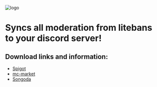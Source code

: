![logo]

[logo]: https://i.imgur.com/FiSCmK0.png
# Syncs all moderation from litebans to your discord server!
## Download links and information:
* [Spigot](https://www.spigotmc.org/resources/litebansbridge-sync-discord-with-litebans.76326/)
* [mc-market](https://www.mc-market.org/resources/14237/)
* [Songoda](https://songoda.com/marketplace/product/litebansbridge-sync-discord-with-litebans-syncs-all-moderation-from-litebans-to-your-discord-server.308)